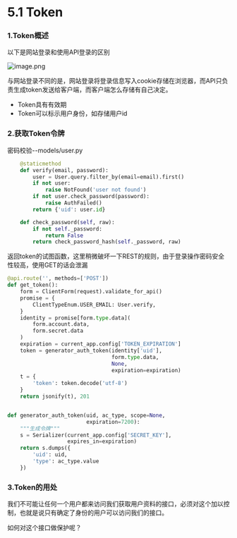 # 5.1 Token

### 1.Token概述

以下是网站登录和使用API登录的区别

![image.png](https://upload-images.jianshu.io/upload_images/7220971-bd0b117b4d96a154.png?imageMogr2/auto-orient/strip%7CimageView2/2/w/1240)

与网站登录不同的是，网站登录将登录信息写入cookie存储在浏览器，而API只负责生成token发送给客户端，而客户端怎么存储有自己决定。
- Token具有有效期
- Token可以标示用户身份，如存储用户id

### 2.获取Token令牌
密码校验--models/user.py
```python
    @staticmethod
    def verify(email, password):
        user = User.query.filter_by(email=email).first()
        if not user:
            raise NotFound('user not found')
        if not user.check_password(password):
            raise AuthFailed()
        return {'uid': user.id}

    def check_password(self, raw):
        if not self._password:
            return False
        return check_password_hash(self._password, raw)
```

返回token的试图函数，这里稍微破坏一下REST的规则，由于登录操作密码安全性较高，使用GET的话会泄漏
```python
@api.route('', methods=['POST'])
def get_token():
    form = ClientForm(request).validate_for_api()
    promise = {
        ClientTypeEnum.USER_EMAIL: User.verify,
    }
    identity = promise[form.type.data](
        form.account.data,
        form.secret.data
    )
    expiration = current_app.config['TOKEN_EXPIRATION']
    token = generator_auth_token(identity['uid'],
                                 form.type.data,
                                 None,
                                 expiration=expiration)
    t = {
        'token': token.decode('utf-8')
    }
    return jsonify(t), 201


def generator_auth_token(uid, ac_type, scope=None,
                         expiration=7200):
    """生成令牌"""
    s = Serializer(current_app.config['SECRET_KEY'],
                   expires_in=expiration)
    return s.dumps({
        'uid': uid,
        'type': ac_type.value
    })
```

### 3.Token的用处
我们不可能让任何一个用户都来访问我们获取用户资料的接口，必须对这个加以控制，也就是说只有确定了身份的用户可以访问我们的接口。

如何对这个接口做保护呢？